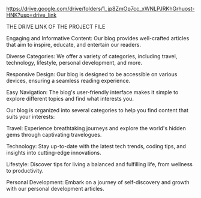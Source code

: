 https://drive.google.com/drive/folders/1_jp8ZmOp7cc_xWNLPJRKhGrhuost-HNK?usp=drive_link


THE DRIVE LINK OF THE PROJECT FILE


Engaging and Informative Content: Our blog provides well-crafted articles that aim to inspire, educate, and entertain our readers.

Diverse Categories: We offer a variety of categories, including travel, technology, lifestyle, personal development, and more.

Responsive Design: Our blog is designed to be accessible on various devices, ensuring a seamless reading experience.

Easy Navigation: The blog's user-friendly interface makes it simple to explore different topics and find what interests you.

Our blog is organized into several categories to help you find content that suits your interests:

Travel: Experience breathtaking journeys and explore the world's hidden gems through captivating travelogues.

Technology: Stay up-to-date with the latest tech trends, coding tips, and insights into cutting-edge innovations.

Lifestyle: Discover tips for living a balanced and fulfilling life, from wellness to productivity.

Personal Development: Embark on a journey of self-discovery and growth with our personal development articles.
